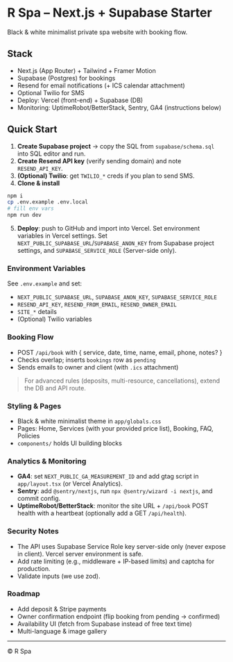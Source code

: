 # R Spa – Next.js + Supabase Starter

Black & white minimalist private spa website with booking flow.

## Stack
- Next.js (App Router) + Tailwind + Framer Motion
- Supabase (Postgres) for bookings
- Resend for email notifications (+ ICS calendar attachment)
- Optional Twilio for SMS
- Deploy: Vercel (front-end) + Supabase (DB)
- Monitoring: UptimeRobot/BetterStack, Sentry, GA4 (instructions below)

## Quick Start

1) **Create Supabase project** → copy the SQL from `supabase/schema.sql` into SQL editor and run.
2) **Create Resend API key** (verify sending domain) and note `RESEND_API_KEY`.
3) **(Optional) Twilio**: get `TWILIO_*` creds if you plan to send SMS.
4) **Clone & install**
```bash
npm i
cp .env.example .env.local
# fill env vars
npm run dev
```
5) **Deploy**: push to GitHub and import into Vercel. Set environment variables in Vercel settings. Set `NEXT_PUBLIC_SUPABASE_URL`/`SUPABASE_ANON_KEY` from Supabase project settings, and `SUPABASE_SERVICE_ROLE` (Server-side only).

### Environment Variables

See `.env.example` and set:
- `NEXT_PUBLIC_SUPABASE_URL`, `SUPABASE_ANON_KEY`, `SUPABASE_SERVICE_ROLE`
- `RESEND_API_KEY`, `RESEND_FROM_EMAIL`, `RESEND_OWNER_EMAIL`
- `SITE_*` details
- (Optional) Twilio variables

### Booking Flow
- POST `/api/book` with { service, date, time, name, email, phone, notes? }
- Checks overlap; inserts `bookings` row as `pending`
- Sends emails to owner and client (with `.ics` attachment)

> For advanced rules (deposits, multi-resource, cancellations), extend the DB and API route.

### Styling & Pages
- Black & white minimalist theme in `app/globals.css`
- Pages: Home, Services (with your provided price list), Booking, FAQ, Policies
- `components/` holds UI building blocks

### Analytics & Monitoring
- **GA4**: set `NEXT_PUBLIC_GA_MEASUREMENT_ID` and add gtag script in `app/layout.tsx` (or Vercel Analytics).
- **Sentry**: add `@sentry/nextjs`, run `npx @sentry/wizard -i nextjs`, and commit config.
- **UptimeRobot/BetterStack**: monitor the site URL + `/api/book` POST health with a heartbeat (optionally add a GET `/api/health`).

### Security Notes
- The API uses Supabase Service Role key server-side only (never expose in client). Vercel server environment is safe.
- Add rate limiting (e.g., middleware + IP-based limits) and captcha for production.
- Validate inputs (we use zod).

### Roadmap
- Add deposit & Stripe payments
- Owner confirmation endpoint (flip booking from pending → confirmed)
- Availability UI (fetch from Supabase instead of free text time)
- Multi-language & image gallery

---
© R Spa
